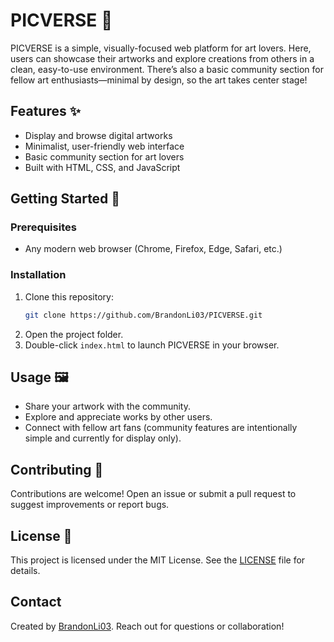 # PICVERSE 🎨

PICVERSE is a simple, visually-focused web platform for art lovers. Here, users can showcase their artworks and explore creations from others in a clean, easy-to-use environment. There’s also a basic community section for fellow art enthusiasts—minimal by design, so the art takes center stage!

## Features ✨

- Display and browse digital artworks
- Minimalist, user-friendly web interface
- Basic community section for art lovers
- Built with HTML, CSS, and JavaScript

## Getting Started 🚀

### Prerequisites

- Any modern web browser (Chrome, Firefox, Edge, Safari, etc.)

### Installation

1. Clone this repository:
    ```bash
    git clone https://github.com/BrandonLi03/PICVERSE.git
    ```
2. Open the project folder.
3. Double-click `index.html` to launch PICVERSE in your browser.

## Usage 🖼️

- Share your artwork with the community.
- Explore and appreciate works by other users.
- Connect with fellow art fans (community features are intentionally simple and currently for display only).

## Contributing 🤝

Contributions are welcome! Open an issue or submit a pull request to suggest improvements or report bugs.

## License 📄

This project is licensed under the MIT License. See the [LICENSE](LICENSE) file for details.

## Contact

Created by [BrandonLi03](https://github.com/BrandonLi03). Reach out for questions or collaboration!
